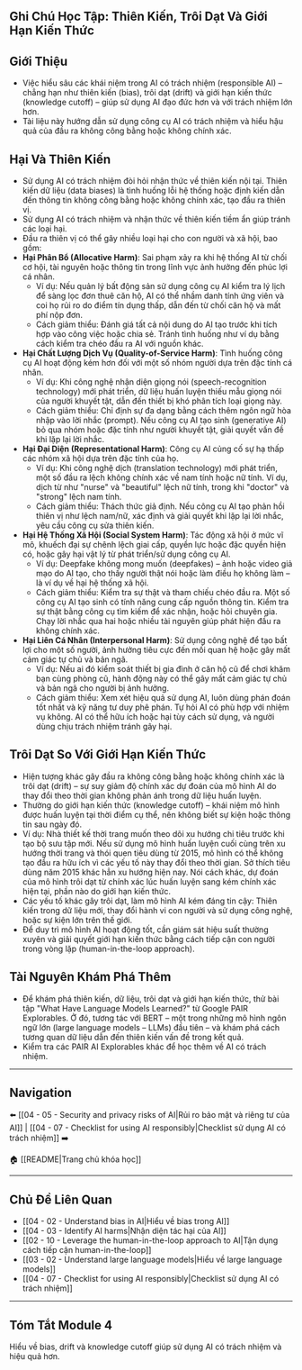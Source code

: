 ## Ghi Chú Học Tập: Thiên Kiến, Trôi Dạt Và Giới Hạn Kiến Thức

## Giới Thiệu

- Việc hiểu sâu các khái niệm trong AI có trách nhiệm (responsible AI) – chẳng hạn như thiên kiến (bias), trôi dạt (drift) và giới hạn kiến thức (knowledge cutoff) – giúp sử dụng AI đạo đức hơn và với trách nhiệm lớn hơn.
- Tài liệu này hướng dẫn sử dụng công cụ AI có trách nhiệm và hiểu hậu quả của đầu ra không công bằng hoặc không chính xác.

## Hại Và Thiên Kiến

- Sử dụng AI có trách nhiệm đòi hỏi nhận thức về thiên kiến nội tại. Thiên kiến dữ liệu (data biases) là tình huống lỗi hệ thống hoặc định kiến dẫn đến thông tin không công bằng hoặc không chính xác, tạo đầu ra thiên vị.
- Sử dụng AI có trách nhiệm và nhận thức về thiên kiến tiềm ẩn giúp tránh các loại hại.
- Đầu ra thiên vị có thể gây nhiều loại hại cho con người và xã hội, bao gồm:
- **Hại Phân Bổ (Allocative Harm)**: Sai phạm xảy ra khi hệ thống AI từ chối cơ hội, tài nguyên hoặc thông tin trong lĩnh vực ảnh hưởng đến phúc lợi cá nhân.
  - Ví dụ: Nếu quản lý bất động sản sử dụng công cụ AI kiểm tra lý lịch để sàng lọc đơn thuê căn hộ, AI có thể nhầm danh tính ứng viên và coi họ rủi ro do điểm tín dụng thấp, dẫn đến từ chối căn hộ và mất phí nộp đơn.
  - Cách giảm thiểu: Đánh giá tất cả nội dung do AI tạo trước khi tích hợp vào công việc hoặc chia sẻ. Tránh tình huống như ví dụ bằng cách kiểm tra chéo đầu ra AI với nguồn khác.
- **Hại Chất Lượng Dịch Vụ (Quality-of-Service Harm)**: Tình huống công cụ AI hoạt động kém hơn đối với một số nhóm người dựa trên đặc tính cá nhân.
  - Ví dụ: Khi công nghệ nhận diện giọng nói (speech-recognition technology) mới phát triển, dữ liệu huấn luyện thiếu mẫu giọng nói của người khuyết tật, dẫn đến thiết bị khó phân tích loại giọng này.
  - Cách giảm thiểu: Chỉ định sự đa dạng bằng cách thêm ngôn ngữ hòa nhập vào lời nhắc (prompt). Nếu công cụ AI tạo sinh (generative AI) bỏ qua nhóm hoặc đặc tính như người khuyết tật, giải quyết vấn đề khi lặp lại lời nhắc.
- **Hại Đại Diện (Representational Harm)**: Công cụ AI củng cố sự hạ thấp các nhóm xã hội dựa trên đặc tính của họ.
  - Ví dụ: Khi công nghệ dịch (translation technology) mới phát triển, một số đầu ra lệch không chính xác về nam tính hoặc nữ tính. Ví dụ, dịch từ như "nurse" và "beautiful" lệch nữ tính, trong khi "doctor" và "strong" lệch nam tính.
  - Cách giảm thiểu: Thách thức giả định. Nếu công cụ AI tạo phản hồi thiên vị như lệch nam/nữ, xác định và giải quyết khi lặp lại lời nhắc, yêu cầu công cụ sửa thiên kiến.
- **Hại Hệ Thống Xã Hội (Social System Harm)**: Tác động xã hội ở mức vĩ mô, khuếch đại sự chênh lệch giai cấp, quyền lực hoặc đặc quyền hiện có, hoặc gây hại vật lý từ phát triển/sử dụng công cụ AI.
  - Ví dụ: Deepfake không mong muốn (deepfakes) – ảnh hoặc video giả mạo do AI tạo, cho thấy người thật nói hoặc làm điều họ không làm – là ví dụ về hại hệ thống xã hội.
  - Cách giảm thiểu: Kiểm tra sự thật và tham chiếu chéo đầu ra. Một số công cụ AI tạo sinh có tính năng cung cấp nguồn thông tin. Kiểm tra sự thật bằng công cụ tìm kiếm để xác nhận, hoặc hỏi chuyên gia. Chạy lời nhắc qua hai hoặc nhiều tài nguyên giúp phát hiện đầu ra không chính xác.
- **Hại Liên Cá Nhân (Interpersonal Harm)**: Sử dụng công nghệ để tạo bất lợi cho một số người, ảnh hưởng tiêu cực đến mối quan hệ hoặc gây mất cảm giác tự chủ và bản ngã.
  - Ví dụ: Nếu ai đó kiểm soát thiết bị gia đình ở căn hộ cũ để chơi khăm bạn cùng phòng cũ, hành động này có thể gây mất cảm giác tự chủ và bản ngã cho người bị ảnh hưởng.
  - Cách giảm thiểu: Xem xét hiệu quả sử dụng AI, luôn dùng phán đoán tốt nhất và kỹ năng tư duy phê phán. Tự hỏi AI có phù hợp với nhiệm vụ không. AI có thể hữu ích hoặc hại tùy cách sử dụng, và người dùng chịu trách nhiệm tránh gây hại.

## Trôi Dạt So Với Giới Hạn Kiến Thức

- Hiện tượng khác gây đầu ra không công bằng hoặc không chính xác là trôi dạt (drift) – sự suy giảm độ chính xác dự đoán của mô hình AI do thay đổi theo thời gian không phản ánh trong dữ liệu huấn luyện.
- Thường do giới hạn kiến thức (knowledge cutoff) – khái niệm mô hình được huấn luyện tại thời điểm cụ thể, nên không biết sự kiện hoặc thông tin sau ngày đó.
- Ví dụ: Nhà thiết kế thời trang muốn theo dõi xu hướng chi tiêu trước khi tạo bộ sưu tập mới. Nếu sử dụng mô hình huấn luyện cuối cùng trên xu hướng thời trang và thói quen tiêu dùng từ 2015, mô hình có thể không tạo đầu ra hữu ích vì các yếu tố này thay đổi theo thời gian. Sở thích tiêu dùng năm 2015 khác hẳn xu hướng hiện nay. Nói cách khác, dự đoán của mô hình trôi dạt từ chính xác lúc huấn luyện sang kém chính xác hiện tại, phần nào do giới hạn kiến thức.
- Các yếu tố khác gây trôi dạt, làm mô hình AI kém đáng tin cậy: Thiên kiến trong dữ liệu mới, thay đổi hành vi con người và sử dụng công nghệ, hoặc sự kiện lớn trên thế giới.
- Để duy trì mô hình AI hoạt động tốt, cần giám sát hiệu suất thường xuyên và giải quyết giới hạn kiến thức bằng cách tiếp cận con người trong vòng lặp (human-in-the-loop approach).

## Tài Nguyên Khám Phá Thêm

- Để khám phá thiên kiến, dữ liệu, trôi dạt và giới hạn kiến thức, thử bài tập "What Have Language Models Learned?" từ Google PAIR Explorables. Ở đó, tương tác với BERT – một trong những mô hình ngôn ngữ lớn (large language models – LLMs) đầu tiên – và khám phá cách tương quan dữ liệu dẫn đến thiên kiến vấn đề trong kết quả.
- Kiểm tra các PAIR AI Explorables khác để học thêm về AI có trách nhiệm.

---

## Navigation

⬅️ [[04 - 05 - Security and privacy risks of AI|Rủi ro bảo mật và riêng tư của AI]] | [[04 - 07 - Checklist for using AI responsibly|Checklist sử dụng AI có trách nhiệm]] ➡️

🏠 [[README|Trang chủ khóa học]]

---

## Chủ Đề Liên Quan

- [[04 - 02 - Understand bias in AI|Hiểu về bias trong AI]]
- [[04 - 03 - Identify AI harms|Nhận diện tác hại của AI]]
- [[02 - 10 - Leverage the human-in-the-loop approach to AI|Tận dụng cách tiếp cận human-in-the-loop]]
- [[03 - 02 - Understand large language models|Hiểu về large language models]]
- [[04 - 07 - Checklist for using AI responsibly|Checklist sử dụng AI có trách nhiệm]]

---

## Tóm Tắt Module 4

Hiểu về bias, drift và knowledge cutoff giúp sử dụng AI có trách nhiệm và hiệu quả hơn.
